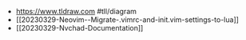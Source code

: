- https://www.tldraw.com #tll/diagram
- [[20230329-Neovim--Migrate-.vimrc-and-init.vim-settings-to-lua]]
- [[20230329-Nvchad-Documentation]]
